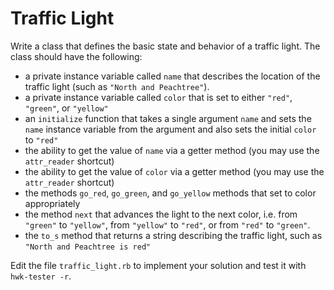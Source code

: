 # Traffic Light

Write a class that defines the basic state and behavior of a traffic light. The class should have the following:

* a private instance variable called `name` that describes the location of the traffic light (such as `"North and Peachtree"`).
* a private instance variable called `color` that is set to either `"red"`, `"green"`, or `"yellow"`
* an `initialize` function that takes a single argument `name` and sets the `name` instance variable from the argument and also sets the initial `color` to `"red"`
* the ability to get the value of `name` via a getter method (you may use the `attr_reader` shortcut)
* the ability to get the value of `color` via a getter method (you may use the `attr_reader` shortcut)
* the methods `go_red`, `go_green`, and `go_yellow` methods that set to color appropriately
* the method `next` that advances the light to the next color, i.e. from `"green"` to `"yellow"`, from `"yellow"` to `"red"`, or from `"red"` to `"green"`.
* the `to_s` method that returns a string describing the traffic light, such as `"North and Peachtree is red"`

Edit the file `traffic_light.rb` to implement your solution and test it with `hwk-tester -r`.

